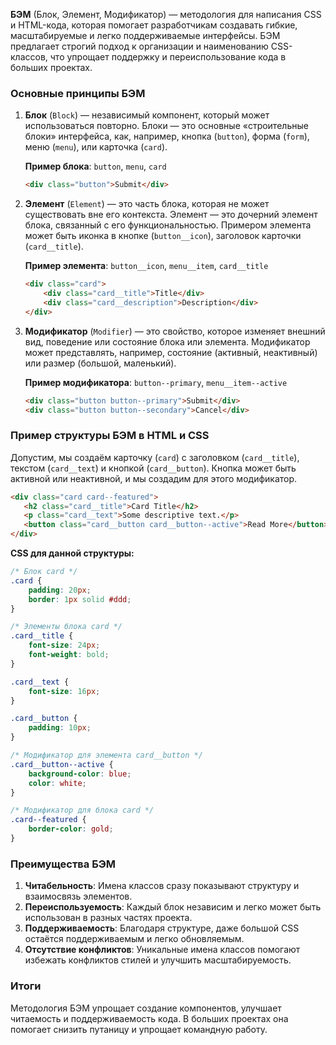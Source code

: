**БЭМ** (Блок, Элемент, Модификатор) — методология для написания CSS и HTML-кода, которая помогает разработчикам создавать гибкие, масштабируемые и легко поддерживаемые интерфейсы. БЭМ предлагает строгий подход к организации и наименованию CSS-классов, что упрощает поддержку и переиспользование кода в больших проектах.

### Основные принципы БЭМ

1. **Блок** (`Block`) — независимый компонент, который может использоваться повторно. Блоки — это основные «строительные блоки» интерфейса, как, например, кнопка (`button`), форма (`form`), меню (`menu`), или карточка (`card`).
   
   **Пример блока**: `button`, `menu`, `card`

   ```html
   <div class="button">Submit</div>
   ```

2. **Элемент** (`Element`) — это часть блока, которая не может существовать вне его контекста. Элемент — это дочерний элемент блока, связанный с его функциональностью. Примером элемента может быть иконка в кнопке (`button__icon`), заголовок карточки (`card__title`).

   **Пример элемента**: `button__icon`, `menu__item`, `card__title`

   ```html
   <div class="card">
       <div class="card__title">Title</div>
       <div class="card__description">Description</div>
   </div>
   ```

3. **Модификатор** (`Modifier`) — это свойство, которое изменяет внешний вид, поведение или состояние блока или элемента. Модификатор может представлять, например, состояние (активный, неактивный) или размер (большой, маленький).

   **Пример модификатора**: `button--primary`, `menu__item--active`

   ```html
   <div class="button button--primary">Submit</div>
   <div class="button button--secondary">Cancel</div>
   ```

### Пример структуры БЭМ в HTML и CSS

Допустим, мы создаём карточку (`card`) с заголовком (`card__title`), текстом (`card__text`) и кнопкой (`card__button`). Кнопка может быть активной или неактивной, и мы создадим для этого модификатор.

```html
<div class="card card--featured">
   <h2 class="card__title">Card Title</h2>
   <p class="card__text">Some descriptive text.</p>
   <button class="card__button card__button--active">Read More</button>
</div>
```

**CSS для данной структуры:**

```css
/* Блок card */
.card {
    padding: 20px;
    border: 1px solid #ddd;
}

/* Элементы блока card */
.card__title {
    font-size: 24px;
    font-weight: bold;
}

.card__text {
    font-size: 16px;
}

.card__button {
    padding: 10px;
}

/* Модификатор для элемента card__button */
.card__button--active {
    background-color: blue;
    color: white;
}

/* Модификатор для блока card */
.card--featured {
    border-color: gold;
}
```

### Преимущества БЭМ

1. **Читабельность**: Имена классов сразу показывают структуру и взаимосвязь элементов.
2. **Переиспользуемость**: Каждый блок независим и легко может быть использован в разных частях проекта.
3. **Поддерживаемость**: Благодаря структуре, даже большой CSS остаётся поддерживаемым и легко обновляемым.
4. **Отсутствие конфликтов**: Уникальные имена классов помогают избежать конфликтов стилей и улучшить масштабируемость.

### Итоги

Методология БЭМ упрощает создание компонентов, улучшает читаемость и поддерживаемость кода. В больших проектах она помогает снизить путаницу и упрощает командную работу.